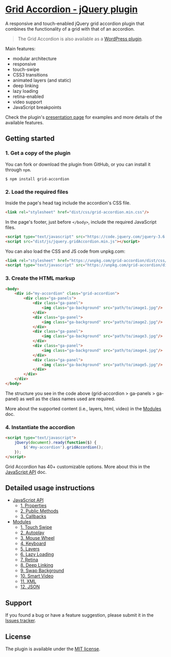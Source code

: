 # [Grid Accordion - jQuery plugin](https://bqworks.net/grid-accordion/) #

A responsive and touch-enabled jQuery grid accordion plugin that combines the functionality of a grid with that of an accordion.

>The Grid Accordion is also available as a [WordPress plugin](https://wordpress.org/plugins/grid-accordion/).

Main features: 

* modular architecture
* responsive
* touch-swipe
* CSS3 transitions
* animated layers (and static)
* deep linking
* lazy loading
* retina-enabled
* video support
* JavaScript breakpoints 

Check the plugin's [presentation page](https://bqworks.net/grid-accordion/) for examples and more details of the available features.

## Getting started ##

### 1. Get a copy of the plugin ###

You can fork or download the plugin from GitHub, or you can install it through `npm`.

```
$ npm install grid-accordion
```

### 2. Load the required files ###

Inside the page's head tag include the accordion's CSS file.

```html
<link rel="stylesheet" href="dist/css/grid-accordion.min.css"/>
```

In the page's footer, just before <code>&lt;/body&gt;</code>, include the required JavaScript files.

```html
<script type="text/javascript" src="https://code.jquery.com/jquery-3.6.2.min.js"></script>
<script src="dist/js/jquery.gridAccordion.min.js"></script>
```

You can also load the CSS and JS code from unpkg.com:

```html
<link rel="stylesheet" href="https://unpkg.com/grid-accordion/dist/css/grid-accordion.min.css"/>
<script type="text/javascript" src="https://unpkg.com/grid-accordion/dist/js/jquery.gridAccordion.min.js"></script>
```

### 3. Create the HTML markup ###

```html
<body>
	<div id="my-accordion" class="grid-accordion">
		<div class="ga-panels">
			<div class="ga-panel">
				<img class="ga-background" src="path/to/image1.jpg"/>
			</div>
			<div class="ga-panel">
				<img class="ga-background" src="path/to/image2.jpg"/>
			</div>
			<div class="ga-panel">
				<img class="ga-background" src="path/to/image3.jpg"/>
			</div>
			<div class="ga-panel">
				<img class="ga-background" src="path/to/image4.jpg"/>
			</div>
			<div class="ga-panel">
				<img class="ga-background" src="path/to/image5.jpg"/>
			</div>
		</div>
    </div>
</body>
```

The structure you see in the code above (grid-accordion > ga-panels > ga-panel) as well as the class names used are required.

More about the supported content (i.e., layers, html, video) in the [Modules](docs/modules.md#modules) doc.

### 4. Instantiate the accordion ###

```html
<script type="text/javascript">
	jQuery(document).ready(function($) {
		$('#my-accordion').gridAccordion();
	});
</script>
```

Grid Accordion has 40+ customizable options. More about this in the [JavaScript API](docs/api.md#javascript-api) doc.

## Detailed usage instructions ##

* [JavaScript API](docs/api.md#javascript-api)
	* [1. Properties](docs/api.md#1-properties)
	* [2. Public Methods](docs/api.md#2-public-methods)
	* [3. Callbacks](docs/api.md#3-callbacks)
* [Modules](docs/modules.md#modules)
	* [1. Touch Swipe](docs/modules.md#1-touch-swipe)
	* [2. Autoplay](docs/modules.md#2-autoplay)
	* [3. Mouse Wheel](docs/modules.md#3-mouse-wheel)
	* [4. Keyboard](docs/modules.md#4-keyboard)
	* [5. Layers](docs/modules.md#5-layers)
	* [6. Lazy Loading](docs/modules.md#6-lazy-loading)	
	* [7. Retina](docs/modules.md#7-retina)
	* [8. Deep Linking](docs/modules.md#8-deep-linking)
	* [9. Swap Background](docs/modules.md#9-swap-background)
	* [10. Smart Video](docs/modules.md#10-smart-video)
	* [11. XML](docs/modules.md#11-xml)
	* [12. JSON](docs/modules.md#12-json)

## Support ##

If you found a bug or have a feature suggestion, please submit it in the [Issues tracker](https://github.com/bqworks/grid-accordion-js/issues).

## License ##

The plugin is available under the <a href="https://opensource.org/licenses/MIT">MIT license</a>.